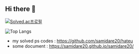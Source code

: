 ## Hi there 👋

<!--
**samidare20/samidare20** is a ✨ _special_ ✨ repository because its `README.md` (this file) appears on your GitHub profile.

Here are some ideas to get you started:

- 🔭 I’m currently working on ...
- 🌱 I’m currently learning ...
- 👯 I’m looking to collaborate on ...
- 🤔 I’m looking for help with ...
- 💬 Ask me about ...
- 📫 How to reach me: ...
- 😄 Pronouns: ...
- ⚡ Fun fact: ...
-->
[![Solved.ac프로필](http://mazassumnida.wtf/api/v2/generate_badge?boj=dolphine103)](https://solved.ac/dolphine103)

![Top Langs](https://github-readme-stats.vercel.app/api/top-langs/?username=samidare20)

- my solved ps codes : https://github.com/samidare20/hateu
- some document : https://samidare20.github.io/samidare20/
